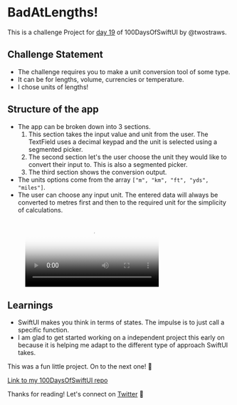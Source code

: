 # BadAtLengths!

This is a challenge Project for [day 19](https://www.hackingwithswift.com/100/swiftui/19) of 100DaysOfSwiftUI by @twostraws.

## Challenge Statement

- The challenge requires you to make a unit conversion tool of some type.
- It can be for lengths, volume, currencies or temperature.
- I chose units of lengths!

## Structure of the app

- The app can be broken down into 3 sections.
  1. This section takes the input value and unit from the user. The TextField uses a decimal keypad and the unit is selected using a segmented picker.
  2. The second section let's the user choose the unit they would like to convert their input to. This is also a segmented picker.
  3. The third section shows the conversion output.
- The units options come from the array `["m", "km", "ft", "yds", "miles"]`.
- The user can choose any input unit. The entered data will always be converted to metres first and then to the required unit for the simplicity of calculations.

<!-- blank line -->
<figure class="video_container">
  <video controls="true" allowfullscreen="true" poster="https://github.com/SaurabhJamadagni/bad-at-lengths/blob/dca5d52385b9e2a97b29693d5e391593e480ae6b/Media/PreviewPoster.png">
    <source src="https://github.com/SaurabhJamadagni/bad-at-lengths/blob/dca5d52385b9e2a97b29693d5e391593e480ae6b/Media/BadAtLengthsPreview.mov" type="video/mov">
  </video>
</figure>
<!-- blank line -->

## Learnings

- SwiftUI makes you think in terms of states. The impulse is to just call a specific function.
- I am glad to get started working on a independent project this early on because it is helping me adapt to the different type of approach SwiftUI takes.

This was a fun little project. On to the next one! 🚀

[Link to my 100DaysOfSwiftUI repo](https://github.com/SaurabhJamadagni/100DaysOfSwiftUI)

Thanks for reading! Let's connect on [Twitter](https://twitter.com/Saura6hJ) 👋
